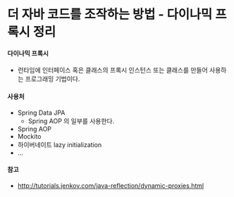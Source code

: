 # 더 자바 코드를 조작하는 방법 - 다이나믹 프록시 정리

#### 다이나믹 프록시
- 런타임에 인터페이스 혹은 클래스의 프록시 인스턴스 또는 클래스를 만들어 사용하는 프로그래밍 기법이다.

#### 사용처
- Spring Data JPA
    - Spring AOP 의 일부를 사용한다.
- Spring AOP
- Mockito
- 하이버네이트 lazy initialization
- ...

#### 참고
- http://tutorials.jenkov.com/java-reflection/dynamic-proxies.html
